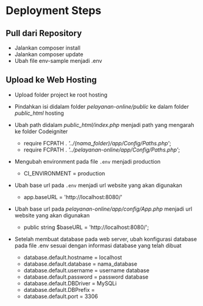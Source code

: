 # Deployment Steps

## Pull dari Repository

- Jalankan composer install
- Jalankan composer update
- Ubah file env-sample menjadi .env

## Upload ke Web Hosting

- Upload folder project ke root hosting
- Pindahkan isi didalam folder *pelayanan-online/public* ke dalam folder *public_html* hosting
- Ubah path didalam _public_html/index.php_ menjadi path yang mengarah ke folder Codeigniter

  - require FCPATH . *'../(nama_folder)/app/Config/Paths.php'*;
  - require FCPATH . *'../pelayanan-online/app/Config/Paths.php'*;

- Mengubah environment pada file `.env` menjadi production
  - CI_ENVIRONMENT = production
- Ubah base url pada `.env` menjadi url website yang akan digunakan
  - app.baseURL = 'http://localhost:8080/'
- Ubah base url pada *pelayanan-online/app/config/App.php* menjadi url website yang akan digunakan

  - public string $baseURL = 'http://localhost:8080/';

- Setelah membuat database pada web server, ubah konfigurasi database pada file .env sesuai dengan informasi database yang telah dibuat
  - database.default.hostname = localhost
  - database.default.database = nama_database
  - database.default.username = username database
  - database.default.password = password database
  - database.default.DBDriver = MySQLi
  - database.default.DBPrefix =
  - database.default.port = 3306
